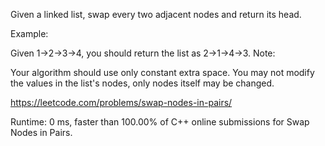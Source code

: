 Given a linked list, swap every two adjacent nodes and return its head.

Example:

Given 1->2->3->4, you should return the list as 2->1->4->3.
Note:

Your algorithm should use only constant extra space.
You may not modify the values in the list's nodes, only nodes itself may be changed.

https://leetcode.com/problems/swap-nodes-in-pairs/

Runtime: 0 ms, faster than 100.00% of C++ online submissions for Swap Nodes in Pairs.
